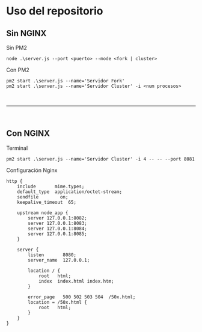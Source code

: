 # Uso del repositorio

## Sin NGINX

Sin PM2

```
node .\server.js --port <puerto> --mode <fork | cluster>
```

Con PM2

```
pm2 start .\server.js --name='Servidor Fork'
pm2 start .\server.js --name='Servidor Cluster' -i <num procesos>
```

<br><hr><br>

## Con NGINX

Terminal

```
pm2 start .\server.js --name='Servidor Cluster' -i 4 -- -- --port 8081
```

Configuración Nginx

```
http {
    include       mime.types;
    default_type  application/octet-stream;
    sendfile        on;
    keepalive_timeout  65;

    upstream node_app {
        server 127.0.0.1:8082;
        server 127.0.0.1:8083;
        server 127.0.0.1:8084;
        server 127.0.0.1:8085;
    }

    server {
        listen       8080;
        server_name  127.0.0.1;

        location / {
            root   html;
            index  index.html index.htm;
        }

        error_page   500 502 503 504  /50x.html;
        location = /50x.html {
            root   html;
        }
    }
}
```
